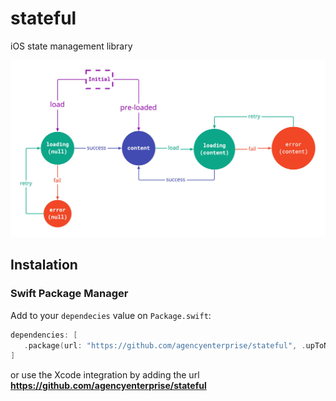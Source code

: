 # stateful
iOS state management library


![State Machine Diagram](./StateMachine.png)

## Instalation

### Swift Package Manager

Add to your `dependecies` value on `Package.swift`:
```swift
dependencies: [
   .package(url: "https://github.com/agencyenterprise/stateful", .upToNextMajor(from: "1.0.0"))
]
```

or use the Xcode integration by adding the url **https://github.com/agencyenterprise/stateful**
